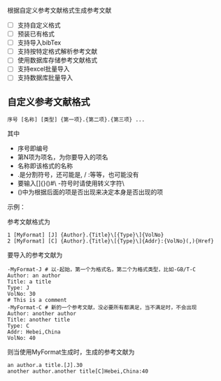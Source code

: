 根据自定义参考文献格式生成参考文献

- [ ] 支持自定义格式
- [ ] 预装已有格式
- [ ] 支持导入bibTex
- [ ] 支持按特定格式解析参考文献
- [ ] 使用数据库存储参考文献格式
- [ ] 支持excel批量导入
- [ ] 支持数据库批量导入

## 自定义参考文献格式

```
序号 [名称] [类型] {第一项}.{第二项}.{第三项} ...
```
其中
- 序号即编号
- 第N项为项名，为你要导入的项名
- 名称即该格式的名称
- .是分割符号，还可能是, / :等等，也可能没有
- 要输入[]{}()#\ -符号时请使用转义字符\
- ()中为根据后面的项是否出现来决定本身是否出现的项

示例：

参考文献格式为

```
1 [MyFormat] [J] {Author}.{Title}\[{Type}\]{VolNo}
2 [MyFormat] [C] {Author}.{Title}\[{Type}\]{Addr}:{VolNo}(,){Href}
```

要导入的参考文献为

```
-MyFormat-J # 以-起始，第一个为格式名，第二个为格式类型，比如-GB/T-C
Author: an author
Title: a title
Type: J
VolNo: 30
# This is a comment
-MyFormat-C # 新的一个参考文献，没必要所有都满足，当不满足时，不会出现
Author: another author
Title: another title
Type: C
Addr: Hebei,China
VolNo: 40
```
则当使用MyFormat生成时，生成的参考文献为

```
an author.a title.[J].30
another author.another title[C]Hebei,China:40
```
